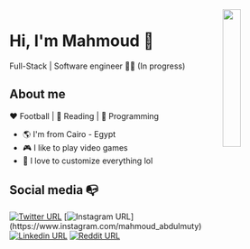 <img src="https://github.com/mohamedabusrea/mohamedabusrea/blob/master/profile-img.png" align="right" width="25%"/>


# Hi, I'm Mahmoud :robot:

Full-Stack | Software engineer :man_technologist: (In progress)

## About me 

:heart: Football | :black_heart: Reading | :blue_heart: Programming

- :earth_americas: I'm from Cairo - Egypt
- :video_game: I like to play video games
- :gem: I love to customize everything lol


## Social media :mailbox_with_no_mail:

[![Twitter URL](https://img.shields.io/twitter/url?color=%231DA1F2&label=follow&logo=twitter&logoColor=%231DA1F2&style=flat-square&url=https%3A%2F%2Fwww.reddit.com%2Fuser%2FFatChicken277)](https://twitter.com/Abdulmutyy)
[![Instagram URL](https://img.shields.io/twitter/url?color=%23fb3958&label=follow&logo=instagram&logoColor=%23fb3958&style=flat-square&url=https%3A%2F%2Fwww.instagram.com%2Falejorc_)](https://www.instagram.com/mahmoud_abdulmuty)
[![Linkedin URL](https://img.shields.io/twitter/url?color=%230072b1&label=connect&logo=linkedin&logoColor=%230072b1&style=flat-square&url=https%3A%2F%2Fwww.linkedin.com%2Fin%2Falejandro-ramirez-ciceros%2F)](https://www.linkedin.com/in/mahmoud-abdulmuty/)
[![Reddit URL](https://img.shields.io/twitter/url?color=orange&label=follow&logo=reddit&logoColor=orange&style=flat-square&url=https%3A%2F%2Fwww.reddit.com%2Fuser%2FFatChicken277)](https://www.reddit.com/user/MahmoudAbdulMuty)
